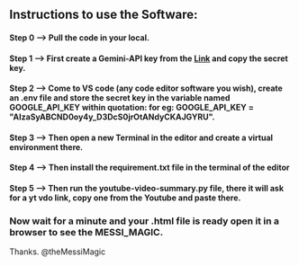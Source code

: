 ## Instructions to use the Software:
#### Step 0 --> Pull the code in your local.
#### Step 1 --> First create a Gemini-API key from the [Link](https://aistudio.google.com/apikey?_gl=1*tgvudq*_up*MQ..&gclid=Cj0KCQjw8p7GBhCjARIsAEhghZ2D7-mats0Z12bTHZhS69E7VlujY-9LYDD8NVTvwBxSSaJ4us0rguMaAu0-EALw_wcB&gclsrc=aw.ds&gbraid=0AAAAACn9t6597NCWA2LP5ucYcNaksN6le) and copy the secret key.
#### Step 2 --> Come to VS code (any code editor software you wish), create an .env file and store the secret key in the variable named GOOGLE_API_KEY within quotation: for eg: GOOGLE_API_KEY = "AIzaSyABCND0oy4y_D3DcS0jrOtANdyCKAJGYRU".
#### Step 3 --> Then open a new Terminal in the editor and create a virtual environment there.
#### Step 4 --> Then install the requirement.txt file in the terminal of the editor
#### Step 5 --> Then run the youtube-video-summary.py file, there it will ask for a yt vdo link, copy one from the Youtube and paste there.
### Now wait for a minute and your .html file is ready open it in a browser to see the MESSI_MAGIC.

Thanks.
@theMessiMagic
